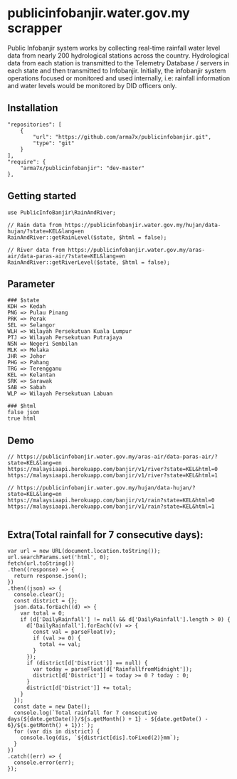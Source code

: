 # publicinfobanjir.water.gov.my scrapper

Public Infobanjir system works by collecting real-time rainfall water level data from nearly 200 hydrological stations across the country. Hydrological data from each station is transmitted to the Telemetry Database / servers in each state and then transmitted to Infobanjir. Initially, the infobanjir system operations focused or monitored and used internally, i.e: rainfall information and water levels would be monitored by DID officers only.


## Installation

```
"repositories": [
    {
        "url": "https://github.com/arma7x/publicinfobanjir.git",
        "type": "git"
    }
],
"require": {
    "arma7x/publicinfobanjir": "dev-master"
},

```

## Getting started

```
use PublicInfoBanjir\RainAndRiver;

// Rain data from https://publicinfobanjir.water.gov.my/hujan/data-hujan/?state=KEL&lang=en
RainAndRiver::getRainLevel($state, $html = false);

// River data from https://publicinfobanjir.water.gov.my/aras-air/data-paras-air/?state=KEL&lang=en
RainAndRiver::getRiverLevel($state, $html = false);

```

## Parameter

```
### $state
KDH => Kedah
PNG => Pulau Pinang
PRK => Perak
SEL => Selangor
WLH => Wilayah Persekutuan Kuala Lumpur
PTJ => Wilayah Persekutuan Putrajaya
NSN => Negeri Sembilan
MLK => Melaka
JHR => Johor
PHG => Pahang
TRG => Terengganu
KEL => Kelantan
SRK => Sarawak
SAB => Sabah
WLP => Wilayah Persekutuan Labuan

### $html
false json
true html

```

## Demo

```
// https://publicinfobanjir.water.gov.my/aras-air/data-paras-air/?state=KEL&lang=en
https://malaysiaapi.herokuapp.com/banjir/v1/river?state=KEL&html=0
https://malaysiaapi.herokuapp.com/banjir/v1/river?state=KEL&html=1

// https://publicinfobanjir.water.gov.my/hujan/data-hujan/?state=KEL&lang=en
https://malaysiaapi.herokuapp.com/banjir/v1/rain?state=KEL&html=0
https://malaysiaapi.herokuapp.com/banjir/v1/rain?state=KEL&html=1


```

## Extra(Total rainfall for 7 consecutive days):

```
var url = new URL(document.location.toString());
url.searchParams.set('html', 0);
fetch(url.toString())
.then((response) => {
  return response.json();
})
.then((json) => {
  console.clear();
  const district = {};
  json.data.forEach((d) => {
    var total = 0;
    if (d['DailyRainfall'] != null && d['DailyRainfall'].length > 0) {
      d['DailyRainfall'].forEach((v) => {
        const val = parseFloat(v);
        if (val >= 0) {
          total += val;
        }
      });
      if (district[d['District']] == null) {
        var today = parseFloat(d['RainfallfromMidnight']);
        district[d['District']] = today >= 0 ? today : 0;
      }
      district[d['District']] += total;
    }
  });
  const date = new Date();
  console.log(`Total rainfall for 7 consecutive days(${date.getDate()}/${s.getMonth() + 1} - ${date.getDate() - 6}/${s.getMonth() + 1}):`);
  for (var dis in district) {
    console.log(dis, `${district[dis].toFixed(2)}mm`);
  }
})
.catch((err) => {
  console.error(err);
});

```
